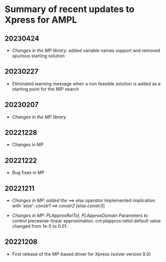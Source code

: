 Summary of recent updates to Xpress for AMPL
============================================

## 20230424
- *Changes in the MP library*: added variable names support
  and removed spurious starting solution

  
## 20230227
- Eliminated warning message when a non feasible solution is added as a starting
  point for the MIP search


## 20230207
- *Changes in the MP library*


## 20221228
- Changes in MP


## 20221222
- Bug fixes in MP


## 20221211
- *Changes in MP: added the ==> else operator*
   Implemented implication with 'else': *constr1* ==> *constr2* [else *constr3*]   

- *Changes in MP: PLApproxRelTol, PLApproxDomain*
   Parameters to control piecewise-linear approximation.
   cvt:plapprox:reltol default value changed from 1e-5 to 0.01.


## 20221208
- First release of the MP-based driver for Xpress (solver version 9.0)
